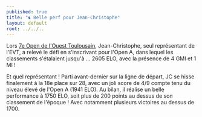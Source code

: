 ```yaml
---
published: true
title: "♞ Belle perf pour Jean-Christophe"
layout: default
root: ../../..
---
```


Lors [7e Open de l'Ouest Toulousain](http://www.echecs.asso.fr/FicheTournoi.aspx?Ref=28209), Jean-Christophe, seul représentant de l'EVT, a relevé le défi en s'inscrivant pour l'Open A, dans lequel les classements s'étalaient jusqu'à ... 2605 ELO, avec la présence de 4 GMI et 1 MI ! 

Et quel représentant ! Parti avant-dernier sur la ligne de départ, JC se hisse finalement à la 18e place sur 28, avec un joli score de 4/9 compte tenu du niveau élevé de l'Open A (1941 ELO). Au bilan, il réalise un belle performance à 1750 ELO, soit plus de 200 points au dessus de son classement de l'époque ! Avec notamment plusieurs victoires au dessus de 1700.